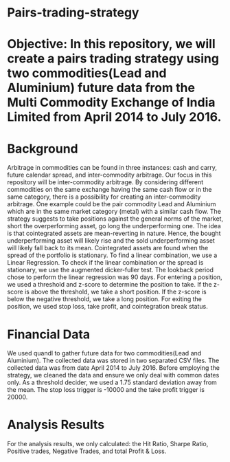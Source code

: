 # Pairs-trading-strategy

# Objective: In this repository, we will create a pairs trading strategy using two commodities(Lead and Aluminium) future data from the Multi Commodity Exchange of India Limited from April 2014 to July 2016.   

# Background
Arbitrage in commodities can be found in three instances: cash and carry, future calendar spread, and inter-commodity arbitrage. Our focus in this repository will be inter-commodity arbitrage. By considering different commodities on the same exchange having the same cash flow or in the same category, there is a possibility for creating an inter-commodity arbitrage. One example could be the pair commodity Lead and Aluminium which are in the same market category (metal) with a similar cash flow. The strategy suggests to take positions against the general norms of the market, short the overperforming asset, go long the underperforming one. The idea is that cointegrated assets are mean-reverting in nature. Hence, the bought underperforming asset will likely rise and the sold underperforming asset will likely fall back to its mean. Cointegrated assets are found when the spread of the portfolio is stationary. To find a linear combination, we use a Linear Regression. To check if the linear combination or the spread is stationary, we use the augmented dicker-fuller test. The lookback period chose to perform the linear regression was 90 days. For entering a position, we used a threshold and z-score to determine the position to take. If the z-score is above the threshold, we take a short position. If the z-score is below the negative threshold, we take a long position. For exiting the position, we used stop loss, take profit, and cointegration break status.

# Financial Data
We used quandl to gather future data for two commodities(Lead and Aluminium). The collected data was stored in two separated CSV files. The collected data was from date April 2014 to July 2016. Before employing the strategy, we cleaned the data and ensure we only deal with common dates only. As a threshold decider, we used a 1.75 standard deviation away from the mean. The stop loss trigger is -10000 and the take profit trigger is 20000.   

# Analysis Results
For the analysis results, we only calculated: the Hit Ratio, Sharpe Ratio, Positive trades, Negative Trades, and total Profit & Loss.   


